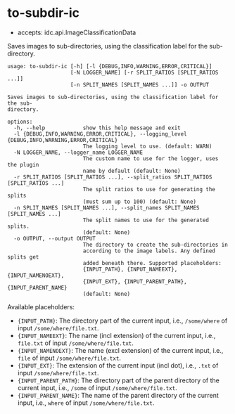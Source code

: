 # to-subdir-ic

* accepts: idc.api.ImageClassificationData

Saves images to sub-directories, using the classification label for the sub-directory.

```
usage: to-subdir-ic [-h] [-l {DEBUG,INFO,WARNING,ERROR,CRITICAL}]
                    [-N LOGGER_NAME] [-r SPLIT_RATIOS [SPLIT_RATIOS ...]]
                    [-n SPLIT_NAMES [SPLIT_NAMES ...]] -o OUTPUT

Saves images to sub-directories, using the classification label for the sub-
directory.

options:
  -h, --help            show this help message and exit
  -l {DEBUG,INFO,WARNING,ERROR,CRITICAL}, --logging_level {DEBUG,INFO,WARNING,ERROR,CRITICAL}
                        The logging level to use. (default: WARN)
  -N LOGGER_NAME, --logger_name LOGGER_NAME
                        The custom name to use for the logger, uses the plugin
                        name by default (default: None)
  -r SPLIT_RATIOS [SPLIT_RATIOS ...], --split_ratios SPLIT_RATIOS [SPLIT_RATIOS ...]
                        The split ratios to use for generating the splits
                        (must sum up to 100) (default: None)
  -n SPLIT_NAMES [SPLIT_NAMES ...], --split_names SPLIT_NAMES [SPLIT_NAMES ...]
                        The split names to use for the generated splits.
                        (default: None)
  -o OUTPUT, --output OUTPUT
                        The directory to create the sub-directories in
                        according to the image labels. Any defined splits get
                        added beneath there. Supported placeholders:
                        {INPUT_PATH}, {INPUT_NAMEEXT}, {INPUT_NAMENOEXT},
                        {INPUT_EXT}, {INPUT_PARENT_PATH}, {INPUT_PARENT_NAME}
                        (default: None)
```

Available placeholders:

* `{INPUT_PATH}`: The directory part of the current input, i.e., `/some/where` of input `/some/where/file.txt`.
* `{INPUT_NAMEEXT}`: The name (incl extension) of the current input, i.e., `file.txt` of input `/some/where/file.txt`.
* `{INPUT_NAMENOEXT}`: The name (excl extension) of the current input, i.e., `file` of input `/some/where/file.txt`.
* `{INPUT_EXT}`: The extension of the current input (incl dot), i.e., `.txt` of input `/some/where/file.txt`.
* `{INPUT_PARENT_PATH}`: The directory part of the parent directory of the current input, i.e., `/some` of input `/some/where/file.txt`.
* `{INPUT_PARENT_NAME}`: The name of the parent directory of the current input, i.e., `where` of input `/some/where/file.txt`.
